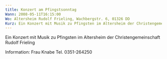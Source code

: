 ```yaml
---
title: Konzert am Pfingstsonntag
Wann: 2008-05-11T16:15:00
Wo: Altersheim Rudolf Frieling, Wachbergstr. 6, 01326 DD
Kurz: Ein Konzert mit Musik zu Pfingsten im Altersheim der Christengemeinschaft Rudolf Frieling
---
```


Ein Konzert mit Musik zu Pfingsten im Altersheim der Christengemeinschaft Rudolf Frieling

Information: 
Frau Knabe
Tel. 0351-264250